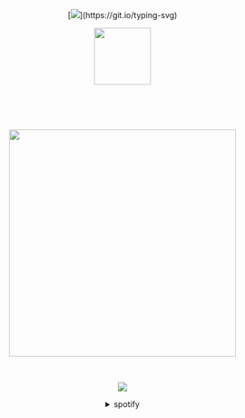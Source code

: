 <div align="center">

[![](https://readme-typing-svg.herokuapp.com?font=Fira+Code&pause=800&color=a69d94&center=true&vCenter=true&width=600&lines=little+Logan+.+.;Will+you+return+again?;We+can+renew+.+.;And+you+could+be+my+brother,;Once+again+.+.)](https://git.io/typing-svg)
<p align="center">
      <img height=100 src="https://files.catbox.moe/rsayx0.png">
</p>

<br>
<br>
<br>

<p align="center">
      <img height=400 src="https://files.catbox.moe/xa05il.png">
    </p>

<br> <p align="center">![](https://komarev.com/ghpvc/?username=Litanchovy&label=✦&color=A6A096)</p>

<div align="center">
<details>
<summary>spotify</summary>
      
[![spotify-github-profile](https://spotify-github-profile.kittinanx.com/api/view?uid=31rgvgg5dbtf4bjseamyqpvh3idm&cover_image=true&theme=natemoo-re&show_offline=false&background_color=121212&interchange=false&bar_color=a69d94&bar_color_cover=false)](https://github.com/kittinan/spotify-github-profile)
